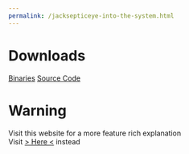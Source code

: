 ```yaml
---
permalink: /jacksepticeye-into-the-system.html
---
```


# Downloads

[Binaries](https://pikakid98-games.github.io/dl/jacksepticeye-into-the-system/bin)
[Source Code](https://pikakid98-games.github.io/dl/jacksepticeye-into-the-system/src)

# Warning
Visit this website for a more feature rich explanation
\
Visit [> Here <](https://pikakid98games.wordpress.com/jacksepticeyeintothesystem) instead